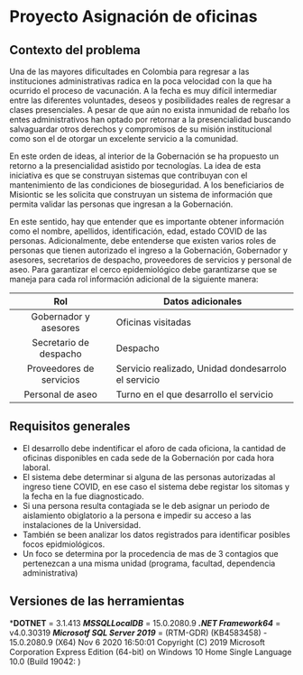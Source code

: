 # Proyecto Asignación de oficinas

## Contexto del problema

Una de las mayores dificultades en Colombia para regresar a las instituciones
administrativas radica en la poca velocidad con la que ha ocurrido el proceso
de vacunación. A la fecha es muy difícil intermediar entre las diferentes
voluntades, deseos y posibilidades reales de regresar a clases presenciales. A
pesar de que aún no exista inmunidad de rebaño los entes administrativos
han optado por retornar a la presencialidad buscando salvaguardar otros
derechos y compromisos de su misión institucional como son el de otorgar
un excelente servicio a la comunidad.

En este orden de ideas, al interior de la Gobernación se ha propuesto un
retorno a la presencialidad asistido por tecnologías. La idea de esta iniciativa
es que se construyan sistemas que contribuyan con el mantenimiento de las
condiciones de bioseguridad. A los beneficiarios de Misiontic se les solicita
que construyan un sistema de información que permita validar las personas
que ingresan a la Gobernación.

En este sentido, hay que entender que es importante obtener información
como el nombre, apellidos, identificación, edad, estado COVID de las
personas. Adicionalmente, debe entenderse que existen varios roles de
personas que tienen autorizado el ingreso a la Gobernación, Gobernador y
asesores, secretarios de despacho, proveedores de servicios y personal de aseo. Para garantizar el cerco epidemiológico debe garantizarse que se maneja para cada rol información adicional de la siguiente manera:

| Rol | Datos adicionales |
|:-----:|-----|
| Gobernador y asesores | Oficinas visitadas |
| Secretario de despacho | Despacho |
| Proveedores de servicios | Servicio realizado, Unidad dondesarrolo el servicio |
| Personal de aseo | Turno en el que desarrollo el servicio |

## Requisitos generales

- El desarrollo debe indentificar el aforo de cada oficiona, la cantidad de oficinas disponibles en cada sede de la Gobernación por cada hora laboral.
- El sistema debe determinar si alguna de las personas autorizadas al ingreso tiene COVID, en ese caso el sistema debe registar los sitomas y la fecha en la fue diagnosticado.
- Si una persona resulta contagiada se le deb asignar un periodo de aislamiento obiglatorio a la persona e impedir su acceso a las instalaciones de la Universidad.
- También se been analizar los datos registrados para identificar posibles focos epidmiológicos.
- Un foco se determina por la procedencia de mas de 3 contagios que pertenezcan a una misma unidad (programa, facultad, dependencia administrativa)

## Versiones de las herramientas

***DOTNET** = 3.1.413
***MSSQLLocalDB*** = 15.0.2080.9
***.NET Framework64*** = v4.0.30319
***Microsotf SQL Server 2019*** = (RTM-GDR) (KB4583458) - 15.0.2080.9 (X64)   Nov  6 2020 16:50:01   Copyright (C) 2019 Microsoft Corporation  Express Edition (64-bit) on Windows 10 Home Single Language 10.0 <X64> (Build 19042: ) 
